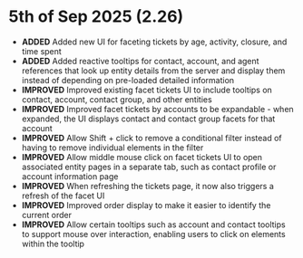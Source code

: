 # 5th of Sep 2025 (2.26)
- **ADDED** Added new UI for faceting tickets by age, activity, closure, and time spent
- **ADDED** Added reactive tooltips for contact, account, and agent references that look up entity details from the server and display them instead of depending on pre-loaded detailed information
- **IMPROVED** Improved existing facet tickets UI to include tooltips on contact, account, contact group, and other entities
- **IMPROVED** Improved facet tickets by accounts to be expandable - when expanded, the UI displays contact and contact group facets for that account
- **IMPROVED** Allow Shift + click to remove a conditional filter instead of having to remove individual elements in the filter
- **IMPROVED** Allow middle mouse click on facet tickets UI to open associated entity pages in a separate tab, such as contact profile or account information page
- **IMPROVED** When refreshing the tickets page, it now also triggers a refresh of the facet UI
- **IMPROVED** Improved order display to make it easier to identify the current order
- **IMPROVED** Allow certain tooltips such as account and contact tooltips to support mouse over interaction, enabling users to click on elements within the tooltip
